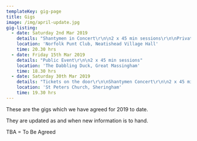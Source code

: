 ```yaml
---
templateKey: gig-page
title: Gigs
image: /img/april-update.jpg
gig-listing:
  - date: Saturday 2nd Mar 2019
    details: "Shantymen in Concert\r\n\n2 x 45 min sessions\r\n\nPrivate Gig"
    location: 'Norfolk Punt Club, Neatishead Village Hall'
    time: 20.30 hrs
  - date: Friday 15th Mar 2019
    details: "Public Event\r\n\n2 x 45 min sessions"
    location: 'The Dabbling Duck, Great Massingham'
    time: 18.30 hrs
  - date: Saturday 30th Mar 2019
    details: "Tickets on the door\r\n\nShantymen Concert\r\n\n2 x 45 min sessions"
    location: 'St Peters Church, Sheringham'
    time: 19.30 hrs
---
```

These are the gigs which we have agreed for 2019 to date.

They are updated as and when new information is to hand.

TBA = To Be Agreed
